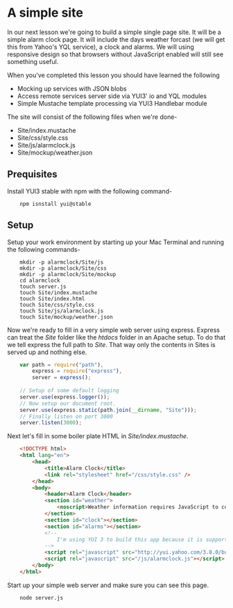 # A simple site

In our next lesson we're going to build a simple single page site. It
will be a simple alarm clock page. It will include the days weather
forcast (we will get this from Yahoo's YQL service), a clock and
alarms.  We will using responsive design so that browsers without
JavaScript enabled will still see something useful.

When you've completed this lesson you should have learned the following

* Mocking up services with JSON blobs
* Access remote services server side via YUI3' io and YQL modules
* Simple Mustache template processing via YUI3 Handlebar module

The site will consist of the following files when we're done-

* Site/index.mustache
* Site/css/style.css
* Site/js/alarmclock.js
* Site/mockup/weather.json

## Prequisites

Install YUI3 stable with npm with the following command-

```shell
	npm isnstall yui@stable
```

## Setup

Setup your work environment by starting up your Mac Terminal and running the following commands-

```shell
    mkdir -p alarmclock/Site/js
    mkdir -p alarmclock/Site/css
    mkdir -p alarmclock/Site/mockup
    cd alarmclock
    touch server.js
    touch Site/index.mustache
    touch Site/index.html
    touch Site/css/style.css
    touch Site/js/alarmclock.js
    touch Site/mockup/weather.json
```

Now we're ready to fill in a very simple web server using express.  Express can treat the *Site* folder
like the _htdocs_ folder in an Apache setup.  To do that we tell express the full path to *Site*. 
That way only the contents in Sites is served up and nothing else.


```JavaScript
    var path = require("path"),
        express = require("express"),
        server = express();
        
    // Setup of some default logging
    server.use(express.logger());
    // Now setup our document root.
    server.use(express.static(path.join(__dirname, "Site")));
    // Finally listen on port 3000
    server.listen(3000);
```

Next let's fill in some boiler plate HTML in *Site/index.mustache*.

```HTML
    <!DOCTYPE html>
	<html lang="en">
		<head>
			<title>Alarm Clock</title>
			<link rel="stylesheet" href="/css/style.css" />
		</head>
		<body>
			<header>Alarm Clock</header>
			<section id="weather">
				<noscript>Weather information requires JavaScript to contact the weather service</noscript>
			</section>
			<section id="clock"></section>
			<section id="alarms"></section>
			<!--
				I'm using YUI 3 to build this app because it is supported both in most browser and server side with Node.
			-->
			<script rel="javascript" src="http://yui.yahoo.com/3.8.0/build/yui-min.js"></script>
			<script rel="javascript" src="/js/alarmclock.js"></script>
		</body>
	</html>
```

Start up your simple web server and make sure you can see this page.

```shell
	node server.js
```
